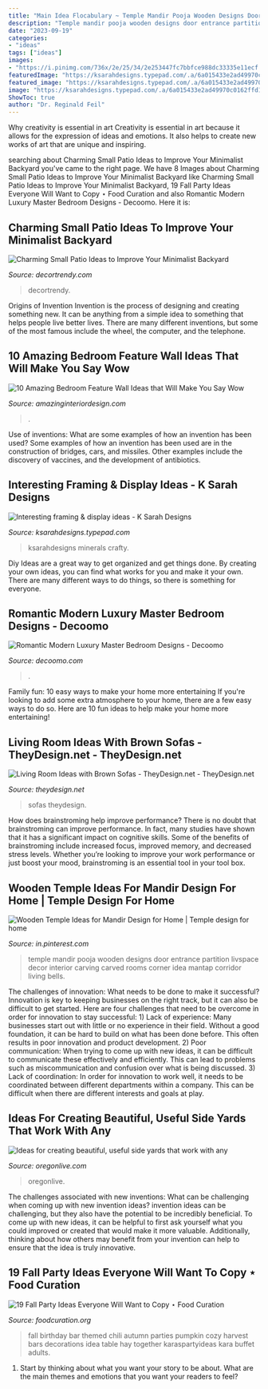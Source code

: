 ```yaml
---
title: "Main Idea Flocabulary ~ Temple Mandir Pooja Wooden Designs Door Entrance Partition Livspace Decor Interior Carving Carved Rooms Corner Idea Mantap Corridor Living Bells"
description: "Temple mandir pooja wooden designs door entrance partition livspace decor interior carving carved rooms corner idea mantap corridor living bells"
date: "2023-09-19"
categories:
- "ideas"
tags: ["ideas"]
images:
- "https://i.pinimg.com/736x/2e/25/34/2e253447fc7bbfce988dc33335e11ecf.jpg"
featuredImage: "https://ksarahdesigns.typepad.com/.a/6a015433e2ad49970c0162ffd1177a970d-600wi"
featured_image: "https://ksarahdesigns.typepad.com/.a/6a015433e2ad49970c0162ffd1177a970d-600wi"
image: "https://ksarahdesigns.typepad.com/.a/6a015433e2ad49970c0162ffd1177a970d-600wi"
ShowToc: true
author: "Dr. Reginald Feil"
---
```



Why creativity is essential in art
Creativity is essential in art because it allows for the expression of ideas and emotions. It also helps to create new works of art that are unique and inspiring.

	

		
searching about Charming Small Patio Ideas to Improve Your Minimalist Backyard you've came to the right page. We have 8 Images about Charming Small Patio Ideas to Improve Your Minimalist Backyard like Charming Small Patio Ideas to Improve Your Minimalist Backyard, 19 Fall Party Ideas Everyone Will Want to Copy ⋆ Food Curation and also Romantic Modern Luxury Master Bedroom Designs - Decoomo. Here it is:
		
    
## Charming Small Patio Ideas To Improve Your Minimalist Backyard

<img loading=lazy src="https://decortrendy.com/wp-content/uploads/2020/05/Small-Patio-Ideas-7.jpg" onerror="this.onerror=null;this.src='https://tse1.mm.bing.net/th?id=OIP.V9etZw1ujQ2MVIUxi4Q2kgHaLH&amp;pid=15.1';" alt="Charming Small Patio Ideas to Improve Your Minimalist Backyard">

_Source: decortrendy.com_

>decortrendy. 

	

Origins of Invention
Invention is the process of designing and creating something new. It can be anything from a simple idea to something that helps people live better lives. There are many different inventions, but some of the most famous include the wheel, the computer, and the telephone.

    
## 10 Amazing Bedroom Feature Wall Ideas That Will Make You Say Wow

<img loading=lazy src="https://www.amazinginteriordesign.com/wp-content/uploads/2014/07/315.jpg" onerror="this.onerror=null;this.src='https://tse2.mm.bing.net/th?id=OIP.5AVxgfZgCCRDtf-tjNgKRgHaOD&amp;pid=15.1';" alt="10 Amazing Bedroom Feature Wall Ideas that Will Make You Say Wow">

_Source: amazinginteriordesign.com_

>. 

	

Use of inventions: What are some examples of how an invention has been used?
Some examples of how an invention has been used are in the construction of bridges, cars, and missiles. Other examples include the discovery of vaccines, and the development of antibiotics.

    
## Interesting Framing &amp; Display Ideas - K Sarah Designs

<img loading=lazy src="https://ksarahdesigns.typepad.com/.a/6a015433e2ad49970c0162ffd1177a970d-600wi" onerror="this.onerror=null;this.src='https://tse4.mm.bing.net/th?id=OIP.GFAO9exsLk02PFh7XiR8wAHaLG&amp;pid=15.1';" alt="Interesting framing &amp; display ideas - K Sarah Designs">

_Source: ksarahdesigns.typepad.com_

>ksarahdesigns minerals crafty. 

	

Diy Ideas are a great way to get organized and get things done. By creating your own ideas, you can find what works for you and make it your own. There are many different ways to do things, so there is something for everyone.

    
## Romantic Modern Luxury Master Bedroom Designs - Decoomo

<img loading=lazy src="https://i.pinimg.com/736x/2e/25/34/2e253447fc7bbfce988dc33335e11ecf.jpg" onerror="this.onerror=null;this.src='https://tse2.mm.bing.net/th?id=OIP.e8fWfwkNR9Ulclba-tWJ4wHaJ3&amp;pid=15.1';" alt="Romantic Modern Luxury Master Bedroom Designs - Decoomo">

_Source: decoomo.com_

>. 

	

Family fun: 10 easy ways to make your home more entertaining
If you're looking to add some extra atmosphere to your home, there are a few easy ways to do so. Here are 10 fun ideas to help make your home more entertaining!

    
## Living Room Ideas With Brown Sofas - TheyDesign.net - TheyDesign.net

<img loading=lazy src="https://theydesign.net/wp-content/uploads/2017/07/brown-leather-sofa-set-for-living-room-with-dark-hardwood-floors-with-living-room-ideas-with-brown-sofas-living-room-ideas-with-brown-sofas.jpg" onerror="this.onerror=null;this.src='https://tse3.mm.bing.net/th?id=OIP.i-xDXZdk2VqWv03deGtjIwHaFQ&amp;pid=15.1';" alt="Living Room Ideas with Brown Sofas - TheyDesign.net - TheyDesign.net">

_Source: theydesign.net_

>sofas theydesign. 

	

How does brainstroming help improve performance?
There is no doubt that brainstroming can improve performance. In fact, many studies have shown that it has a significant impact on cognitive skills. Some of the benefits of brainstroming include increased focus, improved memory, and decreased stress levels. Whether you’re looking to improve your work performance or just boost your mood, brainstroming is an essential tool in your tool box.

    
## Wooden Temple Ideas For Mandir Design For Home | Temple Design For Home

<img loading=lazy src="https://i.pinimg.com/736x/fe/2e/bb/fe2ebb23ce2d254bec6510367588a596.jpg" onerror="this.onerror=null;this.src='https://tse2.mm.bing.net/th?id=OIP.i-0J_Gc9dQQVOGzuSOyzKQHaLG&amp;pid=15.1';" alt="Wooden Temple Ideas for Mandir Design for Home | Temple design for home">

_Source: in.pinterest.com_

>temple mandir pooja wooden designs door entrance partition livspace decor interior carving carved rooms corner idea mantap corridor living bells. 

	

The challenges of innovation: What needs to be done to make it successful?
Innovation is key to keeping businesses on the right track, but it can also be difficult to get started. Here are four challenges that need to be overcome in order for innovation to stay successful: 1) Lack of experience: Many businesses start out with little or no experience in their field. Without a good foundation, it can be hard to build on what has been done before. This often results in poor innovation and product development. 2) Poor communication: When trying to come up with new ideas, it can be difficult to communicate these effectively and efficiently. This can lead to problems such as miscommunication and confusion over what is being discussed. 3) Lack of coordination: In order for innovation to work well, it needs to be coordinated between different departments within a company. This can be difficult when there are different interests and goals at play.

    
## Ideas For Creating Beautiful, Useful Side Yards That Work With Any

<img loading=lazy src="https://www.oregonlive.com/resizer/A9_0C9sgEz4Db7-KJ94n-QLPTAk=/1280x0/smart/advancelocal-adapter-image-uploads.s3.amazonaws.com/image.oregonlive.com/home/olive-media/width2048/img/hg_impact/photo/trellispathjpg-47baba832e802107.jpg" onerror="this.onerror=null;this.src='https://tse1.mm.bing.net/th?id=OIP.rMabpweVSpIFCNXLee0iFQHaLX&amp;pid=15.1';" alt="Ideas for creating beautiful, useful side yards that work with any">

_Source: oregonlive.com_

>oregonlive. 

	

The challenges associated with new inventions: What can be challenging when coming up with new invention ideas?
invention ideas can be challenging, but they also have the potential to be incredibly beneficial. To come up with new ideas, it can be helpful to first ask yourself what you could improved or created that would make it more valuable. Additionally, thinking about how others may benefit from your invention can help to ensure that the idea is truly innovative.

    
## 19 Fall Party Ideas Everyone Will Want To Copy ⋆ Food Curation

<img loading=lazy src="http://foodcuration.org/wp-content/uploads/2017/10/772f986657632c126bb12657f2bf5cd5.jpg" onerror="this.onerror=null;this.src='https://tse3.mm.bing.net/th?id=OIP.gWJYfwt_IsRauoKdYLiROwHaLH&amp;pid=15.1';" alt="19 Fall Party Ideas Everyone Will Want to Copy ⋆ Food Curation">

_Source: foodcuration.org_

>fall birthday bar themed chili autumn parties pumpkin cozy harvest bars decorations idea table hay together karaspartyideas kara buffet adults. 

	

1. Start by thinking about what you want your story to be about. What are the main themes and emotions that you want your readers to feel?

